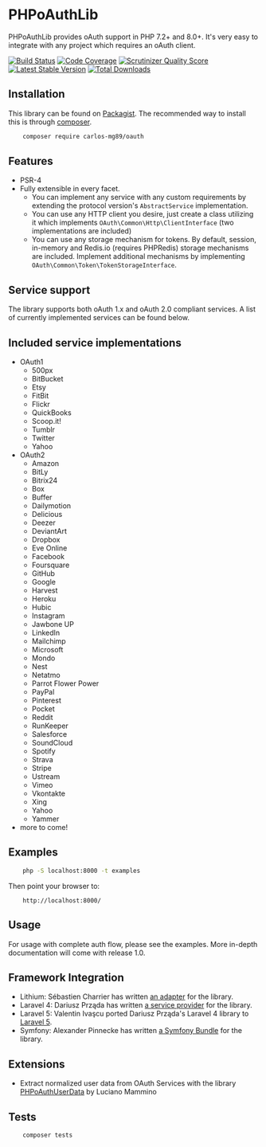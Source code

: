 PHPoAuthLib
===========

PHPoAuthLib provides oAuth support in PHP 7.2+ and 8.0+. It's very easy to integrate with any project which requires an oAuth client.

[![Build Status](https://scrutinizer-ci.com/g/carlos-mg89/PHPoAuthLib/badges/build.png?b=master)](https://scrutinizer-ci.com/g/carlos-mg89/PHPoAuthLib/build-status/master)
[![Code Coverage](https://scrutinizer-ci.com/g/carlos-mg89/PHPoAuthLib/badges/coverage.png?s=master)](https://scrutinizer-ci.com/g/carlos-mg89/PHPoAuthLib/)
[![Scrutinizer Quality Score](https://scrutinizer-ci.com/g/carlos-mg89/PHPoAuthLib/badges/quality-score.png?s=master)](https://scrutinizer-ci.com/g/carlos-mg89/PHPoAuthLib/)
[![Latest Stable Version](https://poser.pugx.org/carlos-mg89/oauth/v/stable.png)](https://packagist.org/packages/carlos-mg89/oauth)
[![Total Downloads](https://poser.pugx.org/carlos-mg89/oauth/downloads.png)](https://packagist.org/packages/carlos-mg89/oauth)

Installation
------------
This library can be found on [Packagist](https://packagist.org/packages/carlos-mg89/oauth).
The recommended way to install this is through [composer](http://getcomposer.org).


```bash
    composer require carlos-mg89/oauth
```

Features
--------
- PSR-4 
- Fully extensible in every facet.
    - You can implement any service with any custom requirements by extending the protocol version's `AbstractService` implementation.
    - You can use any HTTP client you desire, just create a class utilizing it which implements `OAuth\Common\Http\ClientInterface` (two implementations are included)
    - You can use any storage mechanism for tokens. By default, session, in-memory and Redis.io (requires PHPRedis) storage mechanisms are included. Implement additional mechanisms by implementing `OAuth\Common\Token\TokenStorageInterface`.

Service support
---------------
The library supports both oAuth 1.x and oAuth 2.0 compliant services. A list of currently implemented services can be found below.

Included service implementations
--------------------------------
- OAuth1
    - 500px
    - BitBucket
    - Etsy
    - FitBit
    - Flickr
    - QuickBooks
    - Scoop.it!
    - Tumblr
    - Twitter
    - Yahoo
- OAuth2
    - Amazon
    - BitLy
    - Bitrix24
    - Box
    - Buffer
    - Dailymotion
    - Delicious
    - Deezer
    - DeviantArt
    - Dropbox
    - Eve Online
    - Facebook
    - Foursquare
    - GitHub
    - Google
    - Harvest
    - Heroku
    - Hubic
    - Instagram
    - Jawbone UP
    - LinkedIn
    - Mailchimp
    - Microsoft
    - Mondo
    - Nest
    - Netatmo
    - Parrot Flower Power
    - PayPal
    - Pinterest
    - Pocket
    - Reddit
    - RunKeeper
    - Salesforce
    - SoundCloud
    - Spotify
    - Strava
    - Stripe
    - Ustream
    - Vimeo
    - Vkontakte
    - Xing
    - Yahoo
    - Yammer
- more to come!

Examples
--------
```bash
    php -S localhost:8000 -t examples
```
Then point your browser to:
```text
    http://localhost:8000/
```


Usage
------
For usage with complete auth flow, please see the examples. More in-depth documentation will come with release 1.0.

Framework Integration
---------------------
* Lithium: Sébastien Charrier has written [an adapter](https://github.com/scharrier/li3_socialauth) for the library.
* Laravel 4: Dariusz Prząda has written [a service provider](https://github.com/artdarek/oauth-4-laravel) for the library.
* Laravel 5: Valentin Ivaşcu ported Dariusz Prząda's Laravel 4 library to [Laravel 5](https://github.com/oriceon/oauth-5-laravel).
* Symfony: Alexander Pinnecke has written [a Symfony Bundle](https://github.com/apinnecke/OAuthBundle) for the library.

Extensions
----------
* Extract normalized user data from OAuth Services with the library [PHPoAuthUserData](https://github.com/Oryzone/PHPoAuthUserData) by Luciano Mammino

Tests
------
```bash
    composer tests
```
